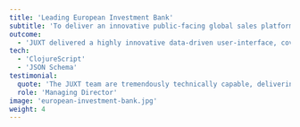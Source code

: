 ```yaml
---
title: 'Leading European Investment Bank'
subtitle: 'To deliver an innovative public-facing global sales platform for a multi-national investment bank'
outcome:
  - 'JUXT delivered a highly innovative data-driven user-interface, covering multiple life-cycle phases of complex structured derivatives.'
tech:
  - 'ClojureScript'
  - 'JSON Schema'
testimonial:
  quote: 'The JUXT team are tremendously technically capable, delivering elegant solutions to complex problems.'
  role: 'Managing Director'
image: 'european-investment-bank.jpg'
weight: 4
---
```

